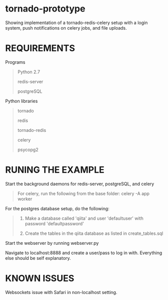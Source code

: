 tornado-prototype
=================

Showing implementation of a tornado-redis-celery setup with a login system, push notifications on celery jobs, and file uploads.

REQUIREMENTS
=================

Programs
> Python 2.7
>
> redis-server
>
>postgreSQL

Python libraries
> tornado
>
> redis
>
> tornado-redis
>
> celery
>
>psycopg2

RUNING THE EXAMPLE
=================
Start the background daemons for redis-server, postgreSQL, and celery
>For celery, run the following from the base folder: celery -A app worker

For the postgres database setup, do the following:
>1) Make a database called 'qiita' and user 'defaultuser' with password 'defaultpassword'
>
>2) Create the tables in the qiita database as listed in create_tables.sql

Start the webserver by running webserver.py

Navigate to localhost:8888 and create a user/pass to log in with. Everything else should be self explanatory.

KNOWN ISSUES
=================
Websockets issue with Safari in non-localhost setting.
